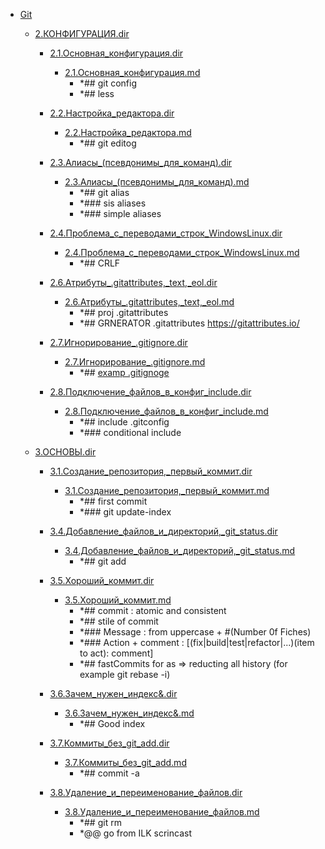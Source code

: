 - <a href = "F:\Node_projects\Node_Way\NBase\_Md\_Index\_Git\Containers\Live_learn\ILK_podkast\Git\cat.Git\dir.Git.md">Git</a>
    - <a href = "F:\Node_projects\Node_Way\NBase\_Md\_Index\_Git\Containers\Live_learn\ILK_podkast\Git\2.КОНФИГУРАЦИЯ.dir\cat.2.КОНФИГУРАЦИЯ.dir\dir.2.КОНФИГУРАЦИЯ.dir.md">2.КОНФИГУРАЦИЯ.dir</a>
        - <a href = "F:\Node_projects\Node_Way\NBase\_Md\_Index\_Git\Containers\Live_learn\ILK_podkast\Git\2.КОНФИГУРАЦИЯ.dir\2.1.Основная_конфигурация.dir\cat.2.1.Основная_конфигурация.dir\dir.2.1.Основная_конфигурация.dir.md">2.1.Основная_конфигурация.dir</a>
            - <a href = "F:\Node_projects\Node_Way\NBase\_Md\_Index\_Git\Containers\Live_learn\ILK_podkast\Git\2.КОНФИГУРАЦИЯ.dir\2.1.Основная_конфигурация.dir\2.1.Основная_конфигурация.md">2.1.Основная_конфигурация.md</a>
                - *## git config
                - *## less 
        
        - <a href = "F:\Node_projects\Node_Way\NBase\_Md\_Index\_Git\Containers\Live_learn\ILK_podkast\Git\2.КОНФИГУРАЦИЯ.dir\2.2.Настройка_редактора.dir\cat.2.2.Настройка_редактора.dir\dir.2.2.Настройка_редактора.dir.md">2.2.Настройка_редактора.dir</a>
            - <a href = "F:\Node_projects\Node_Way\NBase\_Md\_Index\_Git\Containers\Live_learn\ILK_podkast\Git\2.КОНФИГУРАЦИЯ.dir\2.2.Настройка_редактора.dir\2.2.Настройка_редактора.md">2.2.Настройка_редактора.md</a>
                - *## git editog
        
        - <a href = "F:\Node_projects\Node_Way\NBase\_Md\_Index\_Git\Containers\Live_learn\ILK_podkast\Git\2.КОНФИГУРАЦИЯ.dir\2.3.Алиасы_(псевдонимы_для_команд).dir\cat.2.3.Алиасы_(псевдонимы_для_команд).dir\dir.2.3.Алиасы_(псевдонимы_для_команд).dir.md">2.3.Алиасы_(псевдонимы_для_команд).dir</a>
            - <a href = "F:\Node_projects\Node_Way\NBase\_Md\_Index\_Git\Containers\Live_learn\ILK_podkast\Git\2.КОНФИГУРАЦИЯ.dir\2.3.Алиасы_(псевдонимы_для_команд).dir\2.3.Алиасы_(псевдонимы_для_команд).md">2.3.Алиасы_(псевдонимы_для_команд).md</a>
                - *## git alias 
                - *### sis aliases
                - *### simple aliases
        
        - <a href = "F:\Node_projects\Node_Way\NBase\_Md\_Index\_Git\Containers\Live_learn\ILK_podkast\Git\2.КОНФИГУРАЦИЯ.dir\2.4.Проблема_с_переводами_строк_WindowsLinux.dir\cat.2.4.Проблема_с_переводами_строк_WindowsLinux.dir\dir.2.4.Проблема_с_переводами_строк_WindowsLinux.dir.md">2.4.Проблема_с_переводами_строк_WindowsLinux.dir</a>
            - <a href = "F:\Node_projects\Node_Way\NBase\_Md\_Index\_Git\Containers\Live_learn\ILK_podkast\Git\2.КОНФИГУРАЦИЯ.dir\2.4.Проблема_с_переводами_строк_WindowsLinux.dir\2.4.Проблема_с_переводами_строк_WindowsLinux.md">2.4.Проблема_с_переводами_строк_WindowsLinux.md</a>
                - *## CRLF
        
        - <a href = "F:\Node_projects\Node_Way\NBase\_Md\_Index\_Git\Containers\Live_learn\ILK_podkast\Git\2.КОНФИГУРАЦИЯ.dir\2.6.Атрибуты_.gitattributes,_text,_eol.dir\cat.2.6.Атрибуты_.gitattributes,_text,_eol.dir\dir.2.6.Атрибуты_.gitattributes,_text,_eol.dir.md">2.6.Атрибуты_.gitattributes,_text,_eol.dir</a>
            - <a href = "F:\Node_projects\Node_Way\NBase\_Md\_Index\_Git\Containers\Live_learn\ILK_podkast\Git\2.КОНФИГУРАЦИЯ.dir\2.6.Атрибуты_.gitattributes,_text,_eol.dir\2.6.Атрибуты_.gitattributes,_text,_eol.md">2.6.Атрибуты_.gitattributes,_text,_eol.md</a>
                - *##  proj .gitattributes
                - *## GRNERATOR .gitattributes https://gitattributes.io/
        
        - <a href = "F:\Node_projects\Node_Way\NBase\_Md\_Index\_Git\Containers\Live_learn\ILK_podkast\Git\2.КОНФИГУРАЦИЯ.dir\2.7.Игнорирование_.gitignore.dir\cat.2.7.Игнорирование_.gitignore.dir\dir.2.7.Игнорирование_.gitignore.dir.md">2.7.Игнорирование_.gitignore.dir</a>
            - <a href = "F:\Node_projects\Node_Way\NBase\_Md\_Index\_Git\Containers\Live_learn\ILK_podkast\Git\2.КОНФИГУРАЦИЯ.dir\2.7.Игнорирование_.gitignore.dir\2.7.Игнорирование_.gitignore.md">2.7.Игнорирование_.gitignore.md</a>
                - *## [examp .gitignoge](https://github.com/github/gitignore)
        
        - <a href = "F:\Node_projects\Node_Way\NBase\_Md\_Index\_Git\Containers\Live_learn\ILK_podkast\Git\2.КОНФИГУРАЦИЯ.dir\2.8.Подключение_файлов_в_конфиг_include.dir\cat.2.8.Подключение_файлов_в_конфиг_include.dir\dir.2.8.Подключение_файлов_в_конфиг_include.dir.md">2.8.Подключение_файлов_в_конфиг_include.dir</a>
            - <a href = "F:\Node_projects\Node_Way\NBase\_Md\_Index\_Git\Containers\Live_learn\ILK_podkast\Git\2.КОНФИГУРАЦИЯ.dir\2.8.Подключение_файлов_в_конфиг_include.dir\2.8.Подключение_файлов_в_конфиг_include.md">2.8.Подключение_файлов_в_конфиг_include.md</a>
                - *## include .gitconfig
                - *### conditional include
        
    
    - <a href = "F:\Node_projects\Node_Way\NBase\_Md\_Index\_Git\Containers\Live_learn\ILK_podkast\Git\3.ОСНОВЫ.dir\cat.3.ОСНОВЫ.dir\dir.3.ОСНОВЫ.dir.md">3.ОСНОВЫ.dir</a>
        - <a href = "F:\Node_projects\Node_Way\NBase\_Md\_Index\_Git\Containers\Live_learn\ILK_podkast\Git\3.ОСНОВЫ.dir\3.1.Создание_репозитория,_первый_коммит.dir\cat.3.1.Создание_репозитория,_первый_коммит.dir\dir.3.1.Создание_репозитория,_первый_коммит.dir.md">3.1.Создание_репозитория,_первый_коммит.dir</a>
            - <a href = "F:\Node_projects\Node_Way\NBase\_Md\_Index\_Git\Containers\Live_learn\ILK_podkast\Git\3.ОСНОВЫ.dir\3.1.Создание_репозитория,_первый_коммит.dir\3.1.Создание_репозитория,_первый_коммит.md">3.1.Создание_репозитория,_первый_коммит.md</a>
                - *## first commit
                - *### git update-index
        
        - <a href = "F:\Node_projects\Node_Way\NBase\_Md\_Index\_Git\Containers\Live_learn\ILK_podkast\Git\3.ОСНОВЫ.dir\3.4.Добавление_файлов_и_директорий,_git_status.dir\cat.3.4.Добавление_файлов_и_директорий,_git_status.dir\dir.3.4.Добавление_файлов_и_директорий,_git_status.dir.md">3.4.Добавление_файлов_и_директорий,_git_status.dir</a>
            - <a href = "F:\Node_projects\Node_Way\NBase\_Md\_Index\_Git\Containers\Live_learn\ILK_podkast\Git\3.ОСНОВЫ.dir\3.4.Добавление_файлов_и_директорий,_git_status.dir\3.4.Добавление_файлов_и_директорий,_git_status.md">3.4.Добавление_файлов_и_директорий,_git_status.md</a>
                - *## git add
        
        - <a href = "F:\Node_projects\Node_Way\NBase\_Md\_Index\_Git\Containers\Live_learn\ILK_podkast\Git\3.ОСНОВЫ.dir\3.5.Хороший_коммит.dir\cat.3.5.Хороший_коммит.dir\dir.3.5.Хороший_коммит.dir.md">3.5.Хороший_коммит.dir</a>
            - <a href = "F:\Node_projects\Node_Way\NBase\_Md\_Index\_Git\Containers\Live_learn\ILK_podkast\Git\3.ОСНОВЫ.dir\3.5.Хороший_коммит.dir\3.5.Хороший_коммит.md">3.5.Хороший_коммит.md</a>
                - *## commit : atomic and consistent
                - *## stile of commit 
                - *### Message : from uppercase + \#(Number 0f Fiches)
                - *### Action + comment : [(fix|build|test|refactor|...)(item to act): comment]
                - *## fastCommits for as => reducting all history (for example git rebase -i)
        
        - <a href = "F:\Node_projects\Node_Way\NBase\_Md\_Index\_Git\Containers\Live_learn\ILK_podkast\Git\3.ОСНОВЫ.dir\3.6.Зачем_нужен_индекс&.dir\cat.3.6.Зачем_нужен_индекс&.dir\dir.3.6.Зачем_нужен_индекс&.dir.md">3.6.Зачем_нужен_индекс&.dir</a>
            - <a href = "F:\Node_projects\Node_Way\NBase\_Md\_Index\_Git\Containers\Live_learn\ILK_podkast\Git\3.ОСНОВЫ.dir\3.6.Зачем_нужен_индекс&.dir\3.6.Зачем_нужен_индекс&.md">3.6.Зачем_нужен_индекс&.md</a>
                - *## Good index
        
        - <a href = "F:\Node_projects\Node_Way\NBase\_Md\_Index\_Git\Containers\Live_learn\ILK_podkast\Git\3.ОСНОВЫ.dir\3.7.Коммиты_без_git_add.dir\cat.3.7.Коммиты_без_git_add.dir\dir.3.7.Коммиты_без_git_add.dir.md">3.7.Коммиты_без_git_add.dir</a>
            - <a href = "F:\Node_projects\Node_Way\NBase\_Md\_Index\_Git\Containers\Live_learn\ILK_podkast\Git\3.ОСНОВЫ.dir\3.7.Коммиты_без_git_add.dir\3.7.Коммиты_без_git_add.md">3.7.Коммиты_без_git_add.md</a>
                - *## commit -a
        
        - <a href = "F:\Node_projects\Node_Way\NBase\_Md\_Index\_Git\Containers\Live_learn\ILK_podkast\Git\3.ОСНОВЫ.dir\3.8.Удаление_и_переименование_файлов.dir\cat.3.8.Удаление_и_переименование_файлов.dir\dir.3.8.Удаление_и_переименование_файлов.dir.md">3.8.Удаление_и_переименование_файлов.dir</a>
            - <a href = "F:\Node_projects\Node_Way\NBase\_Md\_Index\_Git\Containers\Live_learn\ILK_podkast\Git\3.ОСНОВЫ.dir\3.8.Удаление_и_переименование_файлов.dir\3.8.Удаление_и_переименование_файлов.md">3.8.Удаление_и_переименование_файлов.md</a>
                - *## git rm
                - *@@ go from ILK scrincast
        
    
